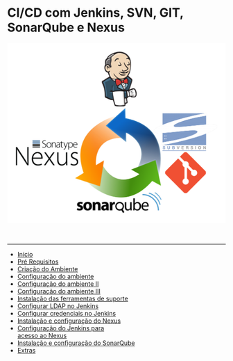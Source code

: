# CI/CD com Jenkins, SVN, GIT, SonarQube e Nexus

![](/docs/images/fluxo.png)

<br/>
<hr/>

- [Início](docs)
- [Pré Requisitos](docs/pre_reqs.md)
- [Criação do Ambiente](/cria_amb.md)  
- [Configuração do ambiente](/configurar_amb_I.md)
- [Configuração do ambiente II](/configurar_amb_II.md)
- [Configuração do ambiente III](/configurar_amb_III.md)
- [Instalação das ferramentas de suporte](/suporte.md)
- [Configurar LDAP no Jenkins](/config_ldap_jenkins.md)
- [Configurar credenciais no Jenkins](/jenkins_credentials.md)
- [Instalação e configuração do Nexus](/nexus.md)
- [Configuração do Jenkins para<br/> acesso ao Nexus](/jenkins_nexus.md)
- [Instalação e configuração do SonarQube](/sonarqube.md)
- [Extras](/extras.md)
